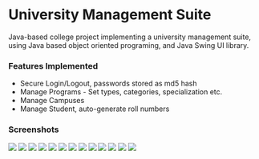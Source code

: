 # University Management Suite
Java-based college project implementing a university management suite,
using Java based object oriented programing, and Java Swing UI library.

### Features Implemented
- Secure Login/Logout, passwords stored as md5 hash
- Manage Programs - Set types, categories, specialization etc.
- Manage Campuses
- Manage Student, auto-generate roll numbers

### Screenshots
![](https://raw.githubusercontent.com/aswinshenoy/ums-java/main/screenshots/1.png)
![](https://raw.githubusercontent.com/aswinshenoy/ums-java/main/screenshots/2.png)
![](https://raw.githubusercontent.com/aswinshenoy/ums-java/main/screenshots/3.png)
![](https://raw.githubusercontent.com/aswinshenoy/ums-java/main/screenshots/4.png)
![](https://raw.githubusercontent.com/aswinshenoy/ums-java/main/screenshots/5.png)
![](https://raw.githubusercontent.com/aswinshenoy/ums-java/main/screenshots/6.png)
![](https://raw.githubusercontent.com/aswinshenoy/ums-java/main/screenshots/7.png)
![](https://raw.githubusercontent.com/aswinshenoy/ums-java/main/screenshots/8.png)
![](https://raw.githubusercontent.com/aswinshenoy/ums-java/main/screenshots/9.png)
![](https://raw.githubusercontent.com/aswinshenoy/ums-java/main/screenshots/10.png)
![](https://raw.githubusercontent.com/aswinshenoy/ums-java/main/screenshots/11.png)
![](https://raw.githubusercontent.com/aswinshenoy/ums-java/main/screenshots/12.png)
![](https://raw.githubusercontent.com/aswinshenoy/ums-java/main/screenshots/13.png)
